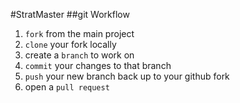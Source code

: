 #StratMaster
##git Workflow

1. `fork` from the main project
2. `clone` your fork locally
3. create a `branch` to work on
4. `commit` your changes to that branch
5. `push` your new branch back up to your github fork
6. open a `pull request`

